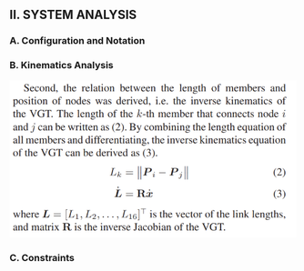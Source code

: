 
## II. SYSTEM ANALYSIS ##

### A. Configuration and Notation ###

### B. Kinematics Analysis ###

![Inverse Kinematics](images/IK.png)

### C. Constraints ###



